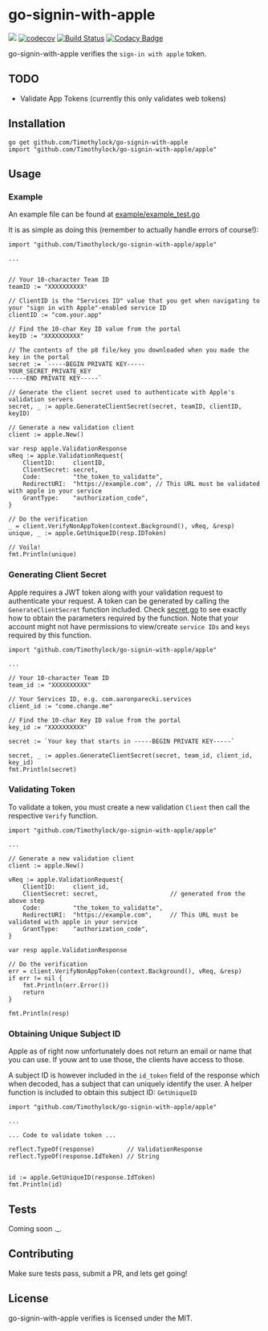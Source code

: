 go-signin-with-apple
======

![](https://img.shields.io/badge/golang-1.13-blue.svg?style=flat) [![codecov](https://codecov.io/gh/Timothylock/go-signin-with-apple/branch/master/graph/badge.svg)](https://codecov.io/gh/Timothylock/go-signin-with-apple)
 [![Build Status](https://travis-ci.com/Timothylock/go-signin-with-apple.svg?branch=master)](https://travis-ci.com/Timothylock/go-signin-with-apple) [![Codacy Badge](https://api.codacy.com/project/badge/Grade/b54cafe3d1884d9cbe9748839739265e)](https://www.codacy.com/manual/Timothylock/go-signin-with-apple?utm_source=github.com&amp;utm_medium=referral&amp;utm_content=Timothylock/go-signin-with-apple&amp;utm_campaign=Badge_Grade)

go-signin-with-apple verifies the `sign-in with apple` token.

## TODO
- Validate App Tokens (currently this only validates web tokens)

## Installation
```
go get github.com/Timothylock/go-signin-with-apple
import "github.com/Timothylock/go-signin-with-apple/apple"

```

## Usage
### Example
An example file can be found at [example/example_test.go](example/example_test.go)

It is as simple as doing this (remember to actually handle errors of course!): 

``` golang
import "github.com/Timothylock/go-signin-with-apple/apple"

...


// Your 10-character Team ID
teamID := "XXXXXXXXXX"

// ClientID is the "Services ID" value that you get when navigating to your "sign in with Apple"-enabled service ID
clientID := "com.your.app"

// Find the 10-char Key ID value from the portal
keyID := "XXXXXXXXXX"

// The contents of the p8 file/key you downloaded when you made the key in the portal
secret := `-----BEGIN PRIVATE KEY-----
YOUR_SECRET_PRIVATE_KEY
-----END PRIVATE KEY-----`

// Generate the client secret used to authenticate with Apple's validation servers
secret, _ := apple.GenerateClientSecret(secret, teamID, clientID, keyID)

// Generate a new validation client
client := apple.New()

var resp apple.ValidationResponse
vReq := apple.ValidationRequest{
	ClientID:     clientID,
	ClientSecret: secret,
	Code:         "the_token_to_validatte",
	RedirectURI:  "https://example.com", // This URL must be validated with apple in your service
	GrantType:    "authorization_code",
}

// Do the verification
_ = client.VerifyNonAppToken(context.Background(), vReq, &resp)
unique, _ := apple.GetUniqueID(resp.IDToken)

// Voila!
fmt.Println(unique)
```

### Generating Client Secret
Apple requires a JWT token along with your validation request to authenticate your request. A token can be generated by 
calling the `GenerateClientSecret` function included. Check [secret.go](secret.go) to see exactly how to obtain the 
parameters required by the function. Note that your account might not have permissions to view/create `service IDs` and 
`keys` required by this function. 

```
import "github.com/Timothylock/go-signin-with-apple/apple"

...

// Your 10-character Team ID
team_id := "XXXXXXXXXX"

// Your Services ID, e.g. com.aaronparecki.services
client_id := "come.change.me"

// Find the 10-char Key ID value from the portal
key_id := "XXXXXXXXXX"

secret := `Your key that starts in -----BEGIN PRIVATE KEY-----`

secret, _ := apples.GenerateClientSecret(secret, team_id, client_id, key_id)
fmt.Println(secret)
```

### Validating Token
To validate a token, you must create a new validation `Client` then call the respective `Verify` function.

```
import "github.com/Timothylock/go-signin-with-apple/apple"

...

// Generate a new validation client
client := apple.New()

vReq := apple.ValidationRequest{
	ClientID:     client_id,
	ClientSecret: secret,                    // generated from the above step
	Code:         "the_token_to_validatte",
	RedirectURI:  "https://example.com",     // This URL must be validated with apple in your service
	GrantType:    "authorization_code",
}

var resp apple.ValidationResponse

// Do the verification
err = client.VerifyNonAppToken(context.Background(), vReq, &resp)
if err != nil {
	fmt.Println(err.Error())
	return
}

fmt.Println(resp)

```

### Obtaining Unique Subject ID
Apple as of right now unfortunately does not return an email or name that you can use. If youw ant to use those, the 
clients have access to those.

A subject ID is however included in the `id_token` field of the response which when decoded, has a subject that can 
uniquely identify the user. A helper function is included to obtain this subject ID: `GetUniqueID`

```
import "github.com/Timothylock/go-signin-with-apple/apple"

...

... Code to validate token ...

reflect.TypeOf(response)         // ValidationResponse
reflect.TypeOf(response.IdToken) // String


id := apple.GetUniqueID(response.IdToken)
fmt.Println(id)
```

## Tests
Coming soon ._.

## Contributing
Make sure tests pass, submit a PR, and lets get going! 

## License
go-signin-with-apple verifies is licensed under the MIT.
